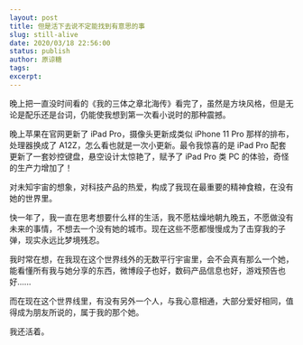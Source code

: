 ```yaml
---
layout: post
title: 但是活下去说不定能找到有意思的事
slug: still-alive
date: 2020/03/18 22:56:00
status: publish
author: 原谅糖
tags: 
excerpt: 
---
```


晚上把一直没时间看的《我的三体之章北海传》看完了，虽然是方块风格，但是无论是配乐还是台词，仍能使我想到第一次看小说时的那种震撼。

晚上苹果在官网更新了 iPad Pro，摄像头更新成类似 iPhone 11 Pro 那样的排布，处理器换成了 A12Z，怎么看也就是一次小更新。最令我惊喜的是 iPad Pro 配套更新了一套妙控键盘，悬空设计太惊艳了，赋予了 iPad Pro 类 PC 的体验，奇怪的生产力增加了！

对未知宇宙的想象，对科技产品的热爱，构成了我现在最重要的精神食粮，在没有她的世界里。

快一年了，我一直在思考想要什么样的生活，我不愿枯燥地朝九晚五，不愿做没有未来的事情，不想去一个没有她的城市。现在这些不愿都慢慢成为了击穿我的子弹，现实永远比梦境残忍。

我时常在想，在我现在这个世界线外的无数平行宇宙里，会不会真有那么一个她，能看懂所有我与她分享的东西，微博段子也好，数码产品信息也好，游戏预告也好......

而在现在这个世界线里，有没有另外一个人，与我心意相通，大部分爱好相同，值得成为朋友所说的，属于我的那个她。

我还活着。